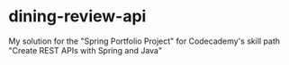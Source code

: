 # dining-review-api
My solution for the "Spring Portfolio Project" for Codecademy's skill path "Create REST APIs with Spring and Java"
